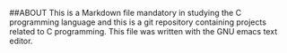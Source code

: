 ##ABOUT
This is a Markdown file mandatory in studying the C programming language and this is a git repository containing projects related to C programming.
This file was written with the GNU emacs text editor.

